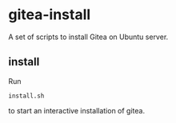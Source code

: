 # gitea-install
A set of scripts to install Gitea on Ubuntu server.


## install

Run
```
install.sh
```

to start an interactive installation of gitea.
